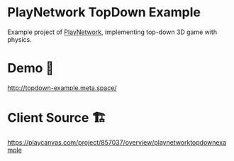 # PlayNetwork TopDown Example

Example project of [PlayNetwork](https://github.com/meta-space-org/playnetwork), implementing top-down 3D game with physics.

# Demo 🚀

http://topdown-example.meta.space/

# Client Source 🏗

https://playcanvas.com/project/857037/overview/playnetworktopdownexample
